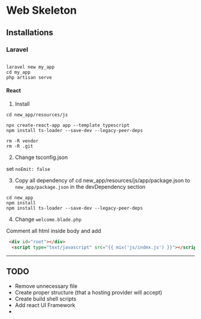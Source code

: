 Web Skeleton
============

Installations
-------------


### Laravel 


```shell

laravel new my_app 
cd my_app 
php artisan serve
```

#### React

1. Install

```shell
cd new_app/resources/js

npx create-react-app app --template typescript
npm install ts-loader --save-dev --legacy-peer-deps

rm -R vendor 
rm -R .git 

```

2. Change tsconfig.json 

set `noEmit: false`


3. Copy all dependency of cd new_app/resources/js/app/package.json to 
`new_app/package.json` in the devDependency section

```shell
cd new_app
npm install 
npm install ts-loader --save-dev --legacy-peer-deps
```

4. Change `welcome.blade.php`

Comment all html inside body and add 

```html 
 <div id="root"></div>
  <script type="text/javascript" src="{{ mix('js/index.js') }}"></script>
```


--------------------------


TODO
-----


* Remove unnecessary file
* Create proper structure (that a hosting provider will accept)
* Create build shell scripts
* Add react UI Framework 
* 
